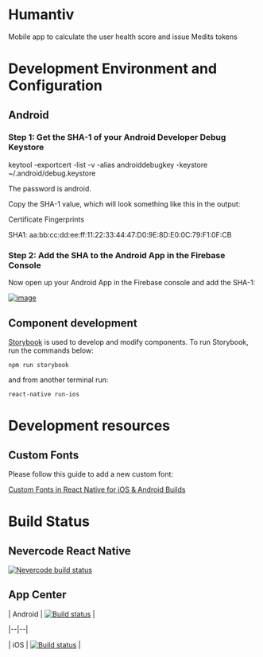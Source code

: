 
# Humantiv

  

Mobile app to calculate the user health score and issue Medits tokens

  

  

# Development Environment and Configuration

  

  

## Android

  

  

### Step 1: Get the SHA-1 of your Android Developer Debug Keystore

  

  

keytool -exportcert -list -v -alias androiddebugkey -keystore ~/.android/debug.keystore

  

  

The password is android.

  

  

Copy the SHA-1 value, which will look something like this in the output:

  

  

Certificate Fingerprints

  

  

SHA1: aa:bb:cc:dd:ee:ff:11:22:33:44:47:D0:9E:8D:E0:0C:79:F1:0F:CB

  

  

### Step 2: Add the SHA to the Android App in the Firebase Console

  

  

Now open up your Android App in the Firebase console and add the SHA-1:

  

  

[![image](https://user-images.githubusercontent.com/1926984/34451636-e854a330-ed5e-11e7-83b9-459d5d59b86c.png)](https://user-images.githubusercontent.com/1926984/34451636-e854a330-ed5e-11e7-83b9-459d5d59b86c.png)

  ## Component development
[Storybook](https://storybook.js.org/basics/quick-start-guide/) is used to develop and modify components. To run Storybook, run the commands below:

```
npm run storybook
```

and from another terminal run:

```
react-native run-ios
```



# Development resources

  

## Custom Fonts

  

Please follow this guide to add a new custom font:

[Custom Fonts in React Native for iOS & Android Builds](https://medium.com/@kswanie21/custom-fonts-in-react-native-tutorial-for-ios-android-76ceeaa0eb78)

  

# Build Status

  
  

## Nevercode React Native

  

[![Nevercode build status](https://app.nevercode.io/api/projects/679a112b-d03e-4998-9ec5-b7380f833b18/workflows/87fd9f97-e635-442e-a4a4-e1b03ad825c5/status_badge.svg?branch=master)](https://app.nevercode.io/#/project/679a112b-d03e-4998-9ec5-b7380f833b18/workflow/87fd9f97-e635-442e-a4a4-e1b03ad825c5/latestBuild?branch=master)

  

  

## App Center

  

| Android | [![Build status](https://build.appcenter.ms/v0.1/apps/b7f2dff4-eb48-4276-bfec-d039660af96c/branches/master/badge)](https://appcenter.ms) |

|--|--|

| iOS | [![Build status](https://build.appcenter.ms/v0.1/apps/1b98ec5d-c8f6-4916-b279-b4820e4f5870/branches/master/badge)](https://appcenter.ms) |